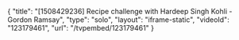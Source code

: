 {
    "title": "[1508429236] Recipe challenge with Hardeep Singh Kohli - Gordon Ramsay",
    "type": "solo",
    "layout": "iframe-static",
    "videoId": "123179461",
    "url": "\/tvpembed\/123179461"
}